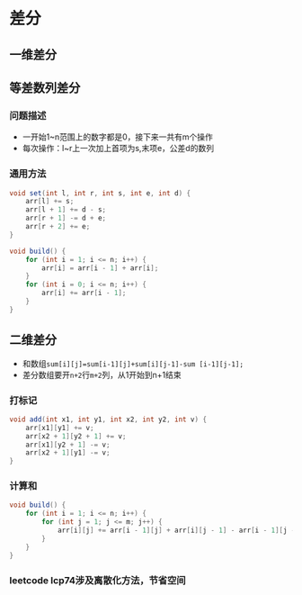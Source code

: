 # 差分

## 一维差分

## 等差数列差分

### 问题描述

- 一开始1~n范围上的数字都是0，接下来一共有m个操作
- 每次操作：l~r上一次加上首项为s,末项e，公差d的数列

### 通用方法

```Java
void set(int l, int r, int s, int e, int d) {
    arr[l] += s;
    arr[l + 1] += d - s;
    arr[r + 1] -= d + e;
    arr[r + 2] += e;
}

void build() {
    for (int i = 1; i <= n; i++) {
        arr[i] = arr[i - 1] + arr[i];
    }
    for (int i = 0; i <= n; i++) {
        arr[i] += arr[i - 1];
    }
}
```

## 二维差分

- 和数组`sum[i][j]=sum[i-1][j]+sum[i][j-1]-sum [i-1][j-1];`
- 差分数组要开`n+2`行`m+2`列，从1开始到n+1结束

### 打标记

```java
void add(int x1, int y1, int x2, int y2, int v) {
    arr[x1][y1] += v;
    arr[x2 + 1][y2 + 1] += v;
    arr[x1][y2 + 1] -= v;
    arr[x2 + 1][y1] -= v;
}
```

### 计算和

```java
void build() {
    for (int i = 1; i <= n; i++) {
        for (int j = 1; j <= m; j++) {
            arr[i][j] += arr[i - 1][j] + arr[i][j - 1] - arr[i - 1][j - 1];
        }
    }
}
```

### leetcode lcp74涉及离散化方法，节省空间